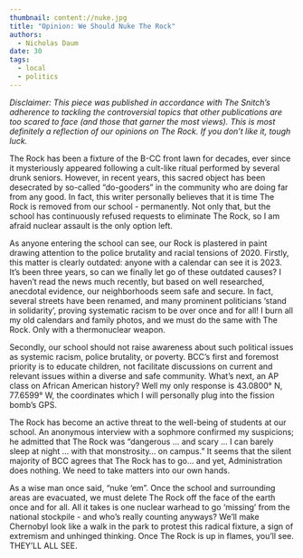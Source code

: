 ```yaml
---
thumbnail: content://nuke.jpg
title: "Opinion: We Should Nuke The Rock"
authors:
  - Nicholas Daum
date: 30
tags:
  - local
  - politics
---
```


*Disclaimer: This piece was published in accordance with The Snitch’s adherence to tackling the controversial topics that other publications are too scared to face (and those that garner the most views). This is most definitely a reflection of our opinions on The Rock. If you don’t like it, tough luck.*

The Rock has been a fixture of the B-CC front lawn for decades, ever since it mysteriously appeared following a cult-like ritual performed by several drunk seniors. However, in recent years, this sacred object has been desecrated by so-called “do-gooders” in the community who are doing far from any good. In fact, this writer personally believes that it is time The Rock is removed from our school - permanently. Not only that, but the school has continuously refused requests to eliminate The Rock, so I am afraid nuclear assault is the only option left.
	
As anyone entering the school can see, our Rock is plastered in paint drawing attention to the police brutality and racial tensions of 2020. Firstly, this matter is clearly outdated: anyone with a calendar can see it is 2023. It’s been three years, so can we finally let go of these outdated causes? I haven’t read the news much recently, but based on well researched, anecdotal evidence, our neighborhoods seem safe and secure. In fact, several streets have been renamed, and many prominent politicians ‘stand in solidarity’, proving systematic racism to be over once and for all! I burn all my old calendars and family photos, and we must do the same with The Rock. Only with a thermonuclear weapon.

Secondly, our school should not raise awareness about such political issues as systemic racism, police brutality, or poverty. BCC’s first and foremost priority is to educate children, not facilitate discussions on current and relevant issues within a diverse and safe community. What’s next, an AP class on African American history? Well my only response is 43.0800° N, 77.6599° W, the coordinates which I will personally plug into the fission bomb’s GPS. 

The Rock has become an active threat to the well-being of students at our school. An anonymous interview with a sophmore confirmed my suspicions; he admitted that The Rock was “dangerous … and scary … I can barely sleep at night … with that monstrosity… on campus.” It seems that the silent majority of BCC agrees that The Rock has to go… and yet, Administration does nothing. We need to take matters into our own hands.

As a wise man once said, “nuke ‘em”. Once the school and surrounding areas are evacuated, we must delete The Rock off the face of the earth once and for all. All it takes is one nuclear warhead to go ‘missing’ from the national stockpile - and who’s really counting anyways? We’ll make Chernobyl look like a walk in the park to protest this radical fixture, a sign of extremism and unhinged thinking. Once The Rock is up in flames, you’ll see. THEY’LL ALL SEE.
